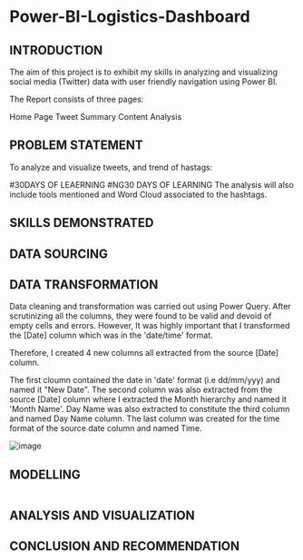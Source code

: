 # Power-BI-Logistics-Dashboard

## INTRODUCTION
The aim of this project is to exhibit my skills in analyzing and visualizing social media (Twitter) data with user friendly navigation using Power BI.

The Report consists of three pages:

Home Page
Tweet Summary
Content Analysis


## PROBLEM STATEMENT
To analyze and visualize tweets, and trend of hastags:

#30DAYS OF LEAERNING
#NG30 DAYS OF LEARNING
The analysis will also include tools mentioned and Word Cloud associated to the hashtags.

## SKILLS DEMONSTRATED

## DATA SOURCING

## DATA TRANSFORMATION
Data cleaning and transformation was carried out using Power Query. After scrutinizing all the columns, they were found to be valid and devoid of empty cells and errors. However, It was highly important that I transformed the [Date] column which was in the 'date/time' format.

Therefore, I created 4 new columns all extracted from the source [Date] column.

The first cloumn contained the date in 'date' format (i.e dd/mm/yyy) and named it "New Date".
The second column was also extracted from the source [Date] column where I extracted the Month hierarchy and named it 'Month Name'.
Day Name was also extracted to constitute the third column and named Day Name column.
The last column was created for the time format of the source date column and named Time.

![image](https://github.com/zezor/Power-BI-Logistics-Dashboard/assets/39943217/d664b2e2-99ce-4c82-b222-ee34e6acbfa8)

## MODELLING
![]()

## ANALYSIS AND VISUALIZATION

## CONCLUSION AND RECOMMENDATION


